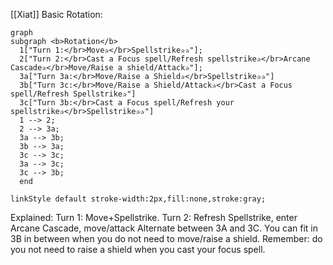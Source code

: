 [[Xiat]] Basic Rotation:


```mermaid
graph
subgraph <b>Rotation</b>
  1["Turn 1:</br>Move✰</br>Spellstrike✰✰"];
  2["Turn 2:</br>Cast a Focus spell/Refresh spellstrike✰</br>Arcane Cascade✰</br>Move/Raise a shield/Attack✰"];
  3a["Turn 3a:</br>Move/Raise a Shield✰</br>Spellstrike✰✰"]
  3b["Turn 3c:</br>Move/Raise a Shield/Attack✰</br>Cast a Focus spell/Refresh Spellstrike✰"]
  3c["Turn 3b:</br>Cast a Focus spell/Refresh your spellstrike✰</br>Spellstrike✰✰"]
  1 --> 2;
  2 --> 3a;
  3a --> 3b;
  3b --> 3a;
  3c --> 3c;
  3a --> 3c;
  3c --> 3b;
  end

linkStyle default stroke-width:2px,fill:none,stroke:gray;
```

Explained: 
Turn 1: Move+Spellstrike.
Turn 2: Refresh Spellstrike, enter Arcane Cascade, move/attack
Alternate between 3A and 3C.
You can fit in 3B in between when you do not need to move/raise a shield.
Remember: do you not need to raise a shield when you cast your focus spell.